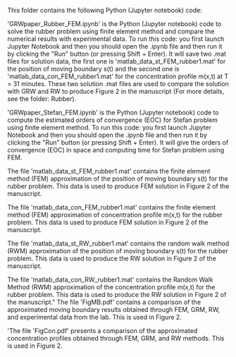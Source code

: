 This folder contains the following Python (Jupyter notebook) code:

'GRWpaper_Rubber_FEM.ipynb' is the Python (Jupyter notebook) code to solve the rubber problem using finite element method and compare the numerical results with experimental data. To run this code: you first  launch Jupyter Notebook  and then you should open the .ipynb file and then run it by  clicking the "Run" button (or pressing Shift + Enter). It will save two .mat files for solution data, the first one is 'matlab_data_st_FEM_rubber1.mat' for the position of moving boundary s(t) and the second one is 'matlab_data_con_FEM_rubber1.mat' for the concentration profile m(x,t) at T = 31 minutes. These two solution .mat files are used to compare the solution with GRW and RW to produce Figure 2 in the manuscript (For more details, see the folder: Rubber). 

'GRWpaper_Stefan_FEM.ipynb' is the Python (Jupyter notebook) code to compute the estimated orders of convergence (EOC) for Stefan problem using finite element method. To run this code: you first  launch Jupyter Notebook  and then you should open the .ipynb file and then run it by  clicking the "Run" button (or pressing Shift + Enter). It will give the orders of convergence (EOC) in space and computing time for Stefan problem using FEM.

The file 'matlab_data_st_FEM_rubber1.mat' contains the  finite element method  (FEM) approximation of the position of moving boundary s(t) for the rubber problem. This data is used to produce FEM solution in Figure 2 of the manuscript. 

The file 'matlab_data_con_FEM_rubber1.mat' contains the  finite element method  (FEM) approximation of concentration profile m(x,t) for the rubber problem. This data is used to produce FEM solution in Figure 2 of the manuscript. 

The file 'matlab_data_st_RW_rubber1.mat' contains the  random walk method (RWM) approximation of the position of moving boundary s(t) for the rubber problem. This data is used to produce the RW solution in Figure 2 of the manuscript. 

The file 'matlab_data_con_RW_rubber1.mat' contains the Random Walk Method (RWM) approximation of the concentration profile m(x,t) for the rubber problem. This data is used to produce the RW solution in Figure 2 of the manuscript."
The file 'FigMB.pdf' contains a comparison of the approximated moving boundary results obtained through FEM, GRM, RW, and experimental data from the lab. This is used in Figure 2.

'The file 'FigCon.pdf' presents a comparison of the approximated concentration profiles obtained through FEM, GRM, and RW methods. This is used in Figure 2.